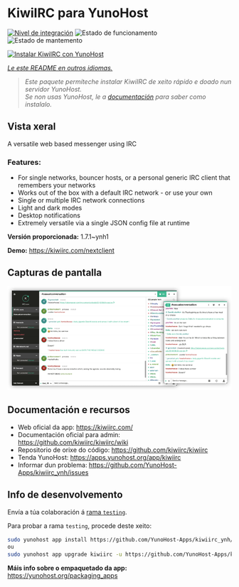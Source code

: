 <!--
NOTA: Este README foi creado automáticamente por <https://github.com/YunoHost/apps/tree/master/tools/readme_generator>
NON debe editarse manualmente.
-->

# KiwiIRC para YunoHost

[![Nivel de integración](https://dash.yunohost.org/integration/kiwiirc.svg)](https://dash.yunohost.org/appci/app/kiwiirc) ![Estado de funcionamento](https://ci-apps.yunohost.org/ci/badges/kiwiirc.status.svg) ![Estado de mantemento](https://ci-apps.yunohost.org/ci/badges/kiwiirc.maintain.svg)

[![Instalar KiwiIRC con YunoHost](https://install-app.yunohost.org/install-with-yunohost.svg)](https://install-app.yunohost.org/?app=kiwiirc)

*[Le este README en outros idiomas.](./ALL_README.md)*

> *Este paquete permíteche instalar KiwiIRC de xeito rápido e doado nun servidor YunoHost.*  
> *Se non usas YunoHost, le a [documentación](https://yunohost.org/install) para saber como instalalo.*

## Vista xeral

A versatile web based messenger using IRC

### Features:

- For single networks, bouncer hosts, or a personal generic IRC client that remembers your networks
- Works out of the box with a default IRC network - or use your own
- Single or multiple IRC network connections
- Light and dark modes
- Desktop notifications
- Extremely versatile via a single JSON config file at runtime


**Versión proporcionada:** 1.7.1~ynh1

**Demo:** <https://kiwiirc.com/nextclient>

## Capturas de pantalla

![Captura de pantalla de KiwiIRC](./doc/screenshots/screenshot.png)

## Documentación e recursos

- Web oficial da app: <https://kiwiirc.com/>
- Documentación oficial para admin: <https://github.com/kiwiirc/kiwiirc/wiki>
- Repositorio de orixe do código: <https://github.com/kiwiirc/kiwiirc>
- Tenda YunoHost: <https://apps.yunohost.org/app/kiwiirc>
- Informar dun problema: <https://github.com/YunoHost-Apps/kiwiirc_ynh/issues>

## Info de desenvolvemento

Envía a túa colaboración á [rama `testing`](https://github.com/YunoHost-Apps/kiwiirc_ynh/tree/testing).

Para probar a rama `testing`, procede deste xeito:

```bash
sudo yunohost app install https://github.com/YunoHost-Apps/kiwiirc_ynh/tree/testing --debug
ou
sudo yunohost app upgrade kiwiirc -u https://github.com/YunoHost-Apps/kiwiirc_ynh/tree/testing --debug
```

**Máis info sobre o empaquetado da app:** <https://yunohost.org/packaging_apps>
